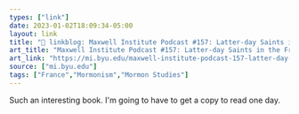 ```yaml
---
types: ["link"]
date: 2023-01-02T18:09:34-05:00
layout: link
title: "🔗 linkblog: Maxwell Institute Podcast #157: Latter-day Saints in the French Imagination, with Corry Cropper, Daryl Lee, and Heather Belnap - Neal A. Maxwell Institute'"
art_title: "Maxwell Institute Podcast #157: Latter-day Saints in the French Imagination, with Corry Cropper, Daryl Lee, and Heather Belnap - Neal A. Maxwell Institute"
art_link: "https://mi.byu.edu/maxwell-institute-podcast-157-latter-day-saints-in-the-french-imagination-with-corry-cropper-daryl-lee-and-heather-belnap/"
source: ["mi.byu.edu"]
tags: ["France","Mormonism","Mormon Studies"]
---
```

Such an interesting book. I'm going to have to get a copy to read one day.  
 
